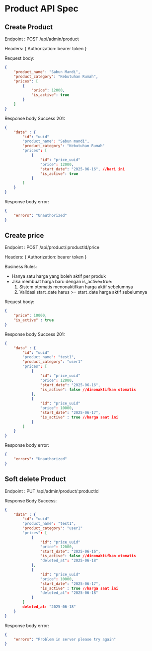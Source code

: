 # Product API Spec


## Create Product

Endpoint : POST /api/admin/product

Headers: {
	Authorization: bearer token
}

Request body:
```json 
{
	"product_name": "Sabun Mandi",
	"product_category": "Kebutuhan Rumah",
	"prices": [
		{
			"price": 12000,
			"is_active": true
		}
	]
}
```
Response body Success 201:
```json
{
	"data" : {
		"id": "uuid"
		"product_name": "Sabun mandi",
		"product_category": "Kebutuhan Rumah"
		"prices": [
			{
				"id": "price_uuid"
				"price": 12000,
				"start_date": "2025-06-16", //hari ini
				"is_active": true
			}
		]
	}	
}
```

Response body error:
```json
{
	"errors": "Unauthorized"
}
```
## Create price

Endpoint : POST /api/product/:productId/price

Headers: {
	Authorization: bearer token
}

Business Rules:
- Hanya satu harga yang boleh aktif per produk
- Jika membuat harga baru dengan is_active=true:
  1. Sistem otomatis menonaktifkan harga aktif sebelumnya
  2. Validasi start_date harus >= start_date harga aktif sebelumnya

Request body:
```json 
{
	"price": 10000,
	"is_active" : true
}
```

Response body Success 201:
```json
{
	"data" : {
		"id": "uuid"
		"product_name": "test1",
		"product_category": "user1"
		"prices": [
			{
				"id": "price_uuid"
				"price": 12000,
				"start_date": "2025-06-16",
				"is_active": false //dinonaktifkan otomatis
			},
			{
				"id": "price_uuid"
				"price": 10000,
				"start_date": "2025-06-17",
				"is_active" : true //harga saat ini
			}
		]
	}	
}
```

Response body error:
```json
{
	"errors": "Unauthorized"
}
```

## Soft delete Product

Endpoint : PUT /api/admin/product/:productId

Response Body Success:
```json
{
	"data" : {
		"id": "uuid"
		"product_name": "test1",
		"product_category": "user1"
		"prices": [
			{
				"id": "price_uuid"
				"price": 12000,
				"start_date": "2025-06-16",
				"is_active": false //dinonaktifkan otomatis
				"deleted_at": "2025-06-18"
			},
			{
				"id": "price_uuid"
				"price": 10000,
				"start_date": "2025-06-17",
				"is_active" : true //harga saat ini
				"deleted_at": "2025-06-18"
			}
		]
		deleted_at: "2025-06-18"
	}	
}
```

Response body error:
```json
{
	"errors": "Problem in server please try again"
}
```
